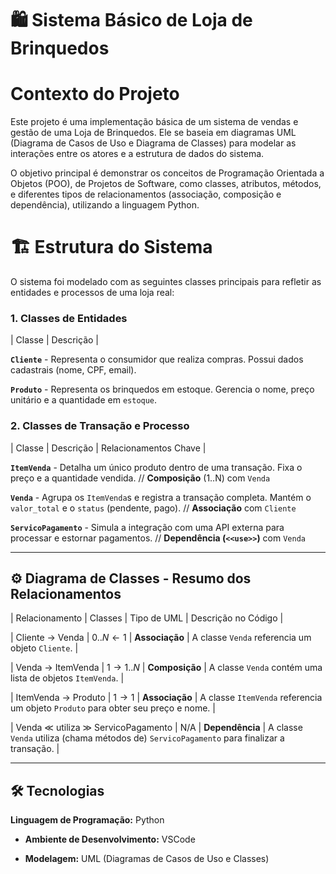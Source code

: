 # 🛍️ Sistema Básico de Loja de Brinquedos



# Contexto do Projeto



Este projeto é uma implementação básica de um sistema de vendas e gestão de uma Loja de Brinquedos. Ele se baseia em diagramas UML (Diagrama de Casos de Uso e Diagrama de Classes) para modelar as interações entre os atores e a estrutura de dados do sistema.



O objetivo principal é demonstrar os conceitos de Programação Orientada a Objetos (POO), de Projetos de Software, como classes, atributos, métodos, e diferentes tipos de relacionamentos (associação, composição e dependência), utilizando a linguagem Python.





# 🏗️ Estrutura do Sistema



O sistema foi modelado com as seguintes classes principais para refletir as entidades e processos de uma loja real:



### 1. Classes de Entidades



| Classe | Descrição |

**`Cliente`** - Representa o consumidor que realiza compras. Possui dados cadastrais (nome, CPF, email). 

**`Produto`** - Representa os brinquedos em estoque. Gerencia o nome, preço unitário e a quantidade em `estoque`. 



### 2. Classes de Transação e Processo



| Classe | Descrição | Relacionamentos Chave |

**`ItemVenda`** - Detalha um único produto dentro de uma transação. Fixa o preço e a quantidade vendida. // **Composição** (1..N) com `Venda` 

**`Venda`** - Agrupa os `ItemVenda`s e registra a transação completa. Mantém o `valor_total` e o `status` (pendente, pago). // **Associação** com `Cliente` 

**`ServicoPagamento`** - Simula a integração com uma API externa para processar e estornar pagamentos. // **Dependência (`<<use>>`)** com `Venda` 


---



## ⚙️ Diagrama de Classes - Resumo dos Relacionamentos



| Relacionamento | Classes | Tipo de UML | Descrição no Código |


| Cliente -> Venda | $0..N \leftarrow 1$ | **Associação** | A classe `Venda` referencia um objeto `Cliente`. |

| Venda -> ItemVenda | $1 \rightarrow 1..N$ | **Composição** | A classe `Venda` contém uma lista de objetos `ItemVenda`. |

| ItemVenda -> Produto | $1 \rightarrow 1$ | **Associação** | A classe `ItemVenda` referencia um objeto `Produto` para obter seu preço e nome. |

| Venda $\ll$ utiliza $\gg$ ServicoPagamento | N/A | **Dependência** | A classe `Venda` utiliza (chama métodos de) `ServicoPagamento` para finalizar a transação. |



---



## 🛠️ Tecnologias



**Linguagem de Programação:** Python

* **Ambiente de Desenvolvimento:** VSCode

* **Modelagem:** UML (Diagramas de Casos de Uso e Classes)
